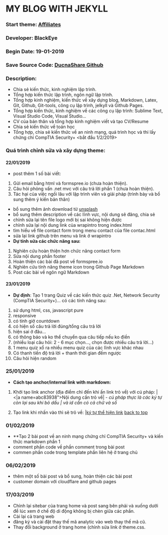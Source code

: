 # MY BLOG WITH JEKYLL
### Start theme: [Affiliates](https://jekyllthemes.io/theme/affiliates)
### Developer: BlackEye
### Begin Date: 19-01-2019
### Save Source Code: [DucnaShare Github](#)
### <a name="abc123"></a>Description: 
* Chia sẻ kiến thức, kinh nghiệm lập trình.
* Tổng hợp kiến thức lập trình, ngôn ngữ lập trình.
* Tổng hợp kinh nghiệm, kiến thức về xây dựng blog, Markdown, Latex, Git, Github, Git-tools, công cụ lập trình, jelkyll và Github Pages.
* Tổng hợp kiến thức, kinh nghiệm về các công cụ lập trình: Sublime Text, Visual Studio Code, Visual Studio...
* CV của bản thân và tổng hợp kinh nghiệm viết và tạo CV/Resume
* Chia sẻ kiến thức về toán học
* Tổng hợp, chia sẻ kiến thức về an ninh mạng, quá trình học và thi lấy chứng chỉ CompTIA Security+ <bắt đầu 1/2/2019>
### Quá trình chỉnh sửa và xây dựng theme:
#### 22/01/2019
- post thêm 1 số bài viết:

1. Gửi email bằng html và formspree.io (chưa hoàn thiện).
2. Câu hỏi phỏng vấn .net mvc với câu trả lời phần 1 (chưa hoàn thiện).
3. Tác hại của việc ngồi lâu với lập trình viên và giải pháp (trình bày và bổ sung thêm ý kiến bản thân)

- bổ sung thêm ảnh download từ [unsplash](https://unsplash.com/)
- bổ sung thêm description về các lĩnh vực, nội dung sẽ đăng, chia sẻ
- chỉnh sửa lại tên file logo mới bị sai không hiện được
- chỉnh sửa lại nội dung link của wrapintro trong index.html
- tìm hiểu về file contact form trong menu contact của file contac.html
- sửa lại link github trên menu và link ở wrapintro
- **Dự tính sửa các chức năng sau:**

1. Nghiên cứu hoàn thiện hơn chức năng contact form
2. Sửa nội dung phần footer
3. Hoàn thiện các bài đã post về formspree.io
4. Nghiên cứu tính năng theme icon trong Github Page Markdown
5. Post các bài về ngôn ngữ Markdown 
#### 23/01/2019
- **Dự định**: Tạo 1 trang Quiz về các kiến thức quiz .Net, Network Security (CompTIA Security+)... có các tính năng sau:
1. sử dụng html, css, javascript pure
2. responsive
3. có tính giờ countdown
4. có hiện số câu trả lời đúng/tổng câu trả lời
5. hiện sai ở đâu...
6. có thông báo và ko thể chuyển qua câu tiếp nếu ko điền
7. (nhiều loại câu hỏi: 2 - 6 mục chọn..., chọn được nhiều câu trả lời...)
8. 1 menu quiz xổ ra nhiều menu quiz của các lĩnh vực khác nhau
9. Có thanh tiến độ trả lời + thanh thời gian đếm ngược
10. Câu hỏi hiện random
### 25/01/2019
- **Cách tạo anchor/internal link with markdown:**

1. Khởi tạo link anchor (địa điểm chỉ đến khi ấn link trỏ về) với cú pháp: |<|a name=abc83938"></a>Nội dung cần trỏ về| - _cú pháp thực là các ký tự còn lại sau khi bỏ dấu | và id cần có cả chữ và số_

2. Tạo link khi nhấn vào thì sẽ trỏ về: |[ký tự thể hiện link](#abc83938)
[back to top](#abc123)

### 01/02/2019
- **Tạo 2 bài post về an ninh mạng chứng chỉ CompTIA Security+ và kiến thức markdown phần 1
- comment phần code về phần comment trong bài post  
- commen phần code trong template phần liên hệ ở trang chủ

### 06/02/2019
- thêm một số bài post và bổ sung, hoàn thiện các bài post
- customer domain với cloudflare and github pages

### 17/03/2019
- Chỉnh lại sitebar của trang home và post sang bên phải và xuống dưới để lúc xem ở chế độ di động không bị chèn giữa các phần.
- Cài lại cả trang web
- đăng ký và cài đặt thay thế mã analytic vào web thay thế mã cũ.
- Thay đổi background ở trang home (chỉnh sửa link ở theme.css.

